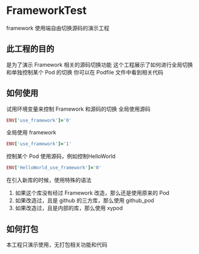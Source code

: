 # FrameworkTest
framework 使用端自由切换源码的演示工程

## 此工程的目的
是为了演示 Framework 相关的源码切换功能
这个工程展示了如何进行全局切换和单独控制某个 Pod 的切换
你可以在 Podfile 文件中看到相关代码

## 如何使用
试用环境变量来控制 Framework 和源码的切换
全局使用源码
```ruby
ENV['use_framework']='0'
```

全局使用 framework
```ruby
ENV['use_framework']='1'
```

控制某个 Pod 使用源码，例如控制HelloWorld
```ruby
ENV['HelloWorld_use_framework']='0'
```

在引入新库的时候，使用特殊的语法
1. 如果这个库没有经过 Framework 改造，那么还是使用原来的 Pod
2. 如果改造过，且是 github 的三方库，那么使用 github_pod
3. 如果改造过，且是内部的库，那么使用 xypod

## 如何打包
本工程只演示使用，无打包相关功能和代码

